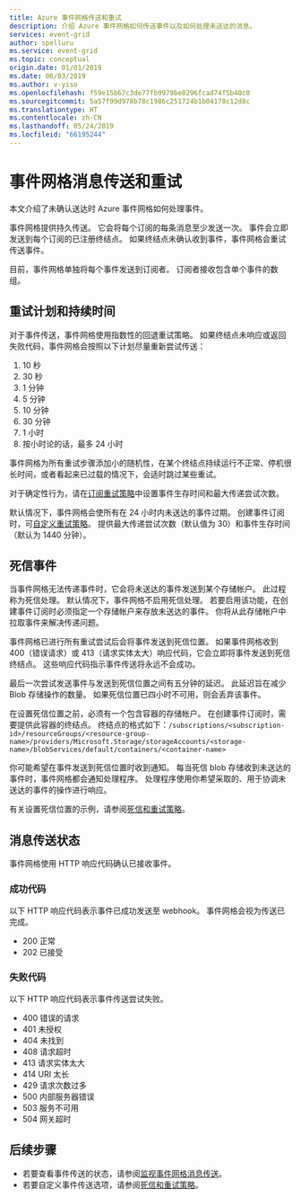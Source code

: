```yaml
---
title: Azure 事件网格传送和重试
description: 介绍 Azure 事件网格如何传送事件以及如何处理未送达的消息。
services: event-grid
author: spelluru
ms.service: event-grid
ms.topic: conceptual
origin.date: 01/01/2019
ms.date: 06/03/2019
ms.author: v-yiso
ms.openlocfilehash: f59e15b67c3de77fb9979be0296fcad74f5b40c0
ms.sourcegitcommit: 5a57f99d978b78c1986c251724b1b04178c12d8c
ms.translationtype: HT
ms.contentlocale: zh-CN
ms.lasthandoff: 05/24/2019
ms.locfileid: "66195244"
---
```

# <a name="event-grid-message-delivery-and-retry"></a>事件网格消息传送和重试

本文介绍了未确认送达时 Azure 事件网格如何处理事件。

事件网格提供持久传送。 它会将每个订阅的每条消息至少发送一次。 事件会立即发送到每个订阅的已注册终结点。 如果终结点未确认收到事件，事件网格会重试传送事件。

目前，事件网格单独将每个事件发送到订阅者。 订阅者接收包含单个事件的数组。

## <a name="retry-schedule-and-duration"></a>重试计划和持续时间

对于事件传送，事件网格使用指数性的回退重试策略。 如果终结点未响应或返回失败代码，事件网格会按照以下计划尽量重新尝试传送：

1. 10 秒
1. 30 秒
1. 1 分钟
1. 5 分钟
1. 10 分钟
1. 30 分钟
1. 1 小时
1. 按小时论的话，最多 24 小时

事件网格为所有重试步骤添加小的随机性，在某个终结点持续运行不正常、停机很长时间，或者看起来已过载的情况下，会适时跳过某些重试。

对于确定性行为，请在[订阅重试策略](manage-event-delivery.md)中设置事件生存时间和最大传递尝试次数。

默认情况下，事件网格会使所有在 24 小时内未送达的事件过期。 创建事件订阅时，可[自定义重试策略](manage-event-delivery.md)。 提供最大传递尝试次数（默认值为 30）和事件生存时间（默认为 1440 分钟）。

## <a name="dead-letter-events"></a>死信事件

当事件网格无法传递事件时，它会将未送达的事件发送到某个存储帐户。 此过程称为死信处理。 默认情况下，事件网格不启用死信处理。 若要启用该功能，在创建事件订阅时必须指定一个存储帐户来存放未送达的事件。 你将从此存储帐户中拉取事件来解决传递问题。

事件网格已进行所有重试尝试后会将事件发送到死信位置。 如果事件网格收到 400（错误请求）或 413（请求实体太大）响应代码，它会立即将事件发送到死信终结点。 这些响应代码指示事件传送将永远不会成功。

最后一次尝试发送事件与发送到死信位置之间有五分钟的延迟。 此延迟旨在减少 Blob 存储操作的数量。 如果死信位置已四小时不可用，则会丢弃该事件。

在设置死信位置之前，必须有一个包含容器的存储帐户。 在创建事件订阅时，需要提供此容器的终结点。 终结点的格式如下：`/subscriptions/<subscription-id>/resourceGroups/<resource-group-name>/providers/Microsoft.Storage/storageAccounts/<storage-name>/blobServices/default/containers/<container-name>`

你可能希望在事件发送到死信位置时收到通知。 每当死信 blob 存储收到未送达的事件时，事件网格都会通知处理程序。 处理程序使用你希望采取的、用于协调未送达的事件的操作进行响应。

有关设置死信位置的示例，请参阅[死信和重试策略](manage-event-delivery.md)。

## <a name="message-delivery-status"></a>消息传送状态

事件网格使用 HTTP 响应代码确认已接收事件。 

### <a name="success-codes"></a>成功代码

以下 HTTP 响应代码表示事件已成功发送至 webhook。 事件网格会视为传送已完成。

- 200 正常
- 202 已接受

### <a name="failure-codes"></a>失败代码

以下 HTTP 响应代码表示事件传送尝试失败。

- 400 错误的请求
- 401 未授权
- 404 未找到
- 408 请求超时
- 413 请求实体太大
- 414 URI 太长
- 429 请求次数过多
- 500 内部服务器错误
- 503 服务不可用
- 504 网关超时

## <a name="next-steps"></a>后续步骤

* 若要查看事件传送的状态，请参阅[监视事件网格消息传送](monitor-event-delivery.md)。
* 若要自定义事件传送选项，请参阅[死信和重试策略](manage-event-delivery.md)。